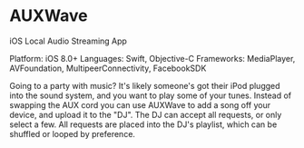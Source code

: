 # AUXWave
iOS Local Audio Streaming App

Platform: iOS 8.0+
Languages: Swift, Objective-C
Frameworks: MediaPlayer, AVFoundation, MultipeerConnectivity, FacebookSDK

Going to a party with music? It's likely someone's got their iPod plugged into the sound system, and you want to play some of your tunes. Instead of swapping the AUX cord you can use AUXWave to add a song off your device, and upload it to the "DJ". The DJ can accept all requests, or only select a few. All requests are placed into the DJ's playlist, which can be shuffled or looped by preference.
